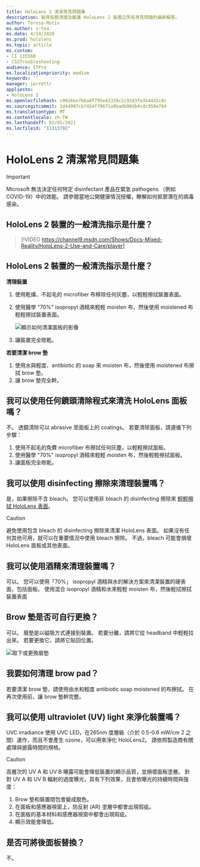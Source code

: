 ```yaml
---
title: HoloLens 2 清潔常見問題集
description: 取得有關清理及維護 HoloLens 2 裝置之所有常見問題的最新解答。
author: Teresa-Motiv
ms.author: v-tea
ms.date: 4/14/2020
ms.prod: hololens
ms.topic: article
ms.custom:
- CI 115560
- CSSTroubleshooting
audience: ITPro
ms.localizationpriority: medium
keywords: ''
manager: jarrettr
appliesto:
- HoloLens 2
ms.openlocfilehash: c9016be7bba8f795e43339c2c93d3fe3b44d2c8c
ms.sourcegitcommit: 1d44907cb7454ff96f1a9badb90db4cdc958e784
ms.translationtype: MT
ms.contentlocale: zh-TW
ms.lasthandoff: 02/05/2021
ms.locfileid: "11313792"
---
```

# HoloLens 2 清潔常見問題集

> [!IMPORTANT]  
> Microsoft 無法決定任何特定 disinfectant 產品在緊急 pathogens （例如 COVID-19）中的效能。 請參閱當地公開健康情況授權，瞭解如何抵禦潛在的病毒感染。  

## HoloLens 2 裝置的一般清洗指示是什麼？

> [!VIDEO https://channel9.msdn.com/Shows/Docs-Mixed-Reality/HoloLens-2-Use-and-Care/player]
## HoloLens 2 裝置的一般清洗指示是什麼？
<!-- <iframe src="https://channel9.msdn.com/Shows/Docs-Mixed-Reality/HoloLens-2-Use-and-Care/player" width="960" height="540" allowFullScreen frameBorder="0" title="HoloLens 2 Use and Care - Microsoft Channel 9 Video"></iframe> -->

**清理裝置**

1. 使用乾燥、不起毛的 microfiber 布移除任何灰塵，以輕輕擦拭裝置表面。
1. 使用醫學 "70%" isopropyl 酒精來輕輕 moisten 布，然後使用 moistened 布輕輕擦拭裝置表面。

   ![顯示如何清潔面板的影像](images/hololens-cleaning-visor.png)

1. 讓裝置完全晾乾。

**若要清潔 brow 墊**

1. 使用水與輕度、antibiotic 的 soap 來 moisten 布，然後使用 moistened 布擦拭 brow 墊。
1. 讓 brow 墊完全幹。

## 我可以使用任何鏡頭清除程式來清洗 HoloLens 面板嗎？

不。 透鏡清除可以 abrasive 至面板上的 coatings。 若要清除面板，請遵循下列步驟：  

1. 使用不起毛的免費 microfiber 布擦拭任何灰塵，以輕輕擦拭面板。
1. 使用醫學 "70%" isopropyl 酒精來輕輕 moisten 布，然後輕輕擦拭面板。
1. 讓面板完全晾乾。

## 我可以使用 disinfecting 擦除來清理裝置嗎？

是，如果擦除不含 bleach。 您可以使用非 bleach 的 disinfecting 擦除來 [輕輕擦拭 HoloLens 表面](#what-are-the-general-cleaning-instructions-for-hololens-2-devices)。  

> [!CAUTION]  
> 避免使用包含 bleach 的 disinfecting 擦除來清潔 HoloLens 表面。 如果沒有任何其他可用，就可以在重要情況中使用 bleach 擦除。 不過，bleach 可能會損壞 HoloLens 面板或其他表面。

## 我可以使用酒精來清理裝置嗎？

可以。 您可以使用「70%」 isopropyl 酒精與水的解決方案來清潔裝置的硬表面，包括面板。 使用混合 isopropyl 酒精和水來輕輕 moisten 布，然後輕拭擦拭裝置表面

## Brow 墊是否可自行更換？

可以。 眉墊是以磁吸方式連接到裝置。 若要分離，請將它從 headband 中輕輕拉出來。 若要更換它，請將它貼回位置。

![取下或更換眉墊](images/hololens2-remove-browpad.png)

## 我要如何清理 brow pad？

若要清潔 brow 墊，請使用由水和輕度 antibiotic soap moistened 的布擦拭。 在再次使用前，讓 brow 墊幹完整。

## 我可以使用 ultraviolet (UV) light 來淨化裝置嗎？

UVC irradiance 使用 UVC LED，在265nm 度層級（介於 0.5-0.6 mW/cm 2 之間）運作，而且不會產生 <sup> </sup> ozone，可以用來淨化 HoloLens2。 請依照製造商有關處理與披露時間的規格。

> [!CAUTION]  
> 高層次的 UV A 和 UV B 曝露可能會降低裝置的顯示品質，並損壞面板塗層。 針對 UV A 和 UV B 輻射的過度曝光，具有下列效果，且會依曝光的持續時間與強度：
>  
> 1. Brow 墊和裝置閉包會變成脫色。
> 1. 在面板和感應器視窗上，防反射 (AR) 塗層中都會出現瑕疵。
> 1. 在面板的基本材料和感應器視窗中都會出現瑕疵。
> 1. 顯示效能會降低。

## 是否可將後面板替換？

不。

